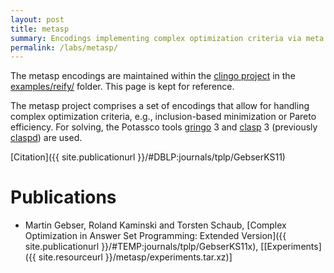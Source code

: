 ```yaml
---
layout: post
title: metasp
summary: Encodings implementing complex optimization criteria via meta programming.
permalink: /labs/metasp/
---
```


The metasp encodings are maintained within the [clingo project](/clingo/) in
the
[examples/reify/](https://github.com/potassco/clingo/tree/master/examples/reify/)
folder. This page is kept for reference.

The metasp project comprises a set of encodings that allow for handling complex optimization criteria, e.g., inclusion-based minimization or Pareto efficiency.
For solving, the Potassco tools [gringo](/clingo/) 3 and [clasp](/clasp/) 3 (previously [claspd](/cemetery/claspd/)) are used.

[Citation]({{ site.publicationurl }}/#DBLP:journals/tplp/GebserKS11)

# Publications

- Martin Gebser, Roland Kaminski and Torsten Schaub,
  [Complex Optimization in Answer Set Programming: Extended Version]({{ site.publicationurl }}/#TEMP:journals/tplp/GebserKS11x),
  [[Experiments]({{ site.resourceurl }}/metasp/experiments.tar.xz)]

